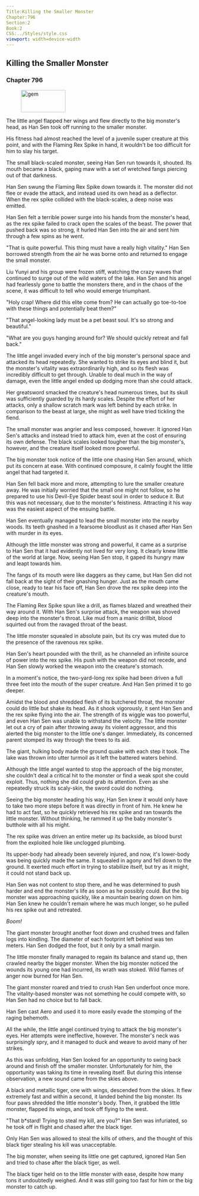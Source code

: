 ```yaml
---
Title:Killing the Smaller Monster 
Chapter:796 
Section:2 
Book:2 
CSS:../Styles/style.css 
viewport: width=device-width
---
```

  
## Killing the Smaller Monster
### Chapter 796
  
<figure>
	<img src="../Images/gem.gif" alt="gem" id="gem" width="120" height="60" />
</figure>
  

  
The little angel flapped her wings and flew directly to the big monster's head, as Han Sen took off running to the smaller monster.

His fitness had almost reached the level of a juvenile super creature at this point, and with the Flaming Rex Spike in hand, it wouldn't be too difficult for him to slay his target.

The small black-scaled monster, seeing Han Sen run towards it, shouted. Its mouth became a black, gaping maw with a set of wretched fangs piercing out of that darkness.

Han Sen swung the Flaming Rex Spike down towards it. The monster did not flee or evade the attack, and instead used its own head as a deflector. When the rex spike collided with the black-scales, a deep noise was emitted.

Han Sen felt a terrible power surge into his hands from the monster's head, as the rex spike failed to crack open the scales of the beast. The power that pushed back was so strong, it hurled Han Sen into the air and sent him through a few spins as he went.

"That is quite powerful. This thing must have a really high vitality." Han Sen borrowed strength from the air he was borne onto and returned to engage the small monster.

Liu Yunyi and his group were frozen stiff, watching the crazy waves that continued to surge out of the wild waters of the lake. Han Sen and his angel had fearlessly gone to battle the monsters there, and in the chaos of the scene, it was difficult to tell who would emerge triumphant.

"Holy crap! Where did this elite come from? He can actually go toe-to-toe with these things and potentially beat them?"

"That angel-looking lady must be a pet beast soul. It's so strong and beautiful."

"What are you guys hanging around for? We should quickly retreat and fall back."

The little angel invaded every inch of the big monster's personal space and attacked its head repeatedly. She wanted to strike its eyes and blind it, but the monster's vitality was extraordinarily high, and so its flesh was incredibly difficult to get through. Unable to deal much in the way of damage, even the little angel ended up dodging more than she could attack.

Her greatsword smacked the creature's head numerous times, but its skull was sufficiently guarded by its hardy scales. Despite the effort of her attacks, only a shallow scratch mark was left behind by each strike. In comparison to the beast at large, she might as well have tried tickling the fiend.

The small monster was angrier and less composed, however. It ignored Han Sen's attacks and instead tried to attack him, even at the cost of ensuring its own defense. The black scales looked tougher than the big monster's, however, and the creature itself looked more powerful.

The big monster took notice of the little one chasing Han Sen around, which put its concern at ease. With continued composure, it calmly fought the little angel that had targeted it.

Han Sen fell back more and more, attempting to lure the smaller creature away. He was initially worried that the small one might not follow, so he prepared to use his Devil-Eye Spider beast soul in order to seduce it. But this was not necessary, due to the monster's feistiness. Attracting it his way was the easiest aspect of the ensuing battle.

Han Sen eventually managed to lead the small monster into the nearby woods. Its teeth gnashed in a fearsome bloodlust as it chased after Han Sen with murder in its eyes.

Although the little monster was strong and powerful, it came as a surprise to Han Sen that it had evidently not lived for very long. It clearly knew little of the world at large. Now, seeing Han Sen stop, it gaped its hungry maw and leapt towards him.

The fangs of its mouth were like daggers as they came, but Han Sen did not fall back at the sight of their gnashing hunger. Just as the mouth came close, ready to tear his face off, Han Sen drove the rex spike deep into the creature's mouth.

The Flaming Rex Spike spun like a drill, as flames blazed and wreathed their way around it. With Han Sen's surprise attack, the weapon was shoved deep into the monster's throat. Like mud from a manic drillbit, blood squirted out from the ravaged throat of the beast.

The little monster squealed in absolute pain, but its cry was muted due to the presence of the ravenous rex spike.

Han Sen's heart pounded with the thrill, as he channeled an infinite source of power into the rex spike. His push with the weapon did not recede, and Han Sen slowly worked the weapon into the creature's stomach.

In a moment's notice, the two-yard-long rex spike had been driven a full three feet into the mouth of the super creature. And Han Sen primed it to go deeper.

Amidst the blood and shredded flesh of its butchered throat, the monster could do little but shake its head. As it shook vigorously, it sent Han Sen and the rex spike flying into the air. The strength of its wiggle was too powerful, and even Han Sen was unable to withstand the velocity. The little monster let out a cry of pain after throwing away its violent aggressor, and this alerted the big monster to the little one's danger. Immediately, its concerned parent stomped its way through the trees to its aid.

The giant, hulking body made the ground quake with each step it took. The lake was thrown into utter turmoil as it left the battered waters behind.

Although the little angel wanted to stop the approach of the big monster, she couldn't deal a critical hit to the monster or find a weak spot she could exploit. Thus, nothing she did could grab its attention. Even as she repeatedly struck its scaly-skin, the sword could do nothing.

Seeing the big monster heading his way, Han Sen knew it would only have to take two more steps before it was directly in front of him. He knew he had to act fast, so he quickly retrieved his rex spike and ran towards the little monster. Without thinking, he rammed it up the baby monster's butthole with all his might.

The rex spike was driven an entire meter up its backside, as blood burst from the exploited hole like unclogged plumbing.

Its upper-body had already been severely injured, and now, it's lower-body was being quickly made the same. It squealed in agony and fell down to the ground. It exerted much effort in trying to stabilize itself, but try as it might, it could not stand back up.

Han Sen was not content to stop there, and he was determined to push harder and end the monster's life as soon as he possibly could. But the big monster was approaching quickly, like a mountain bearing down on him. Han Sen knew he couldn't remain where he was much longer, so he pulled his rex spike out and retreated.

*Boom!*

The giant monster brought another foot down and crushed trees and fallen logs into kindling. The diameter of each footprint left behind was ten meters. Han Sen dodged the foot, but it only by a small margin.

The little monster finally managed to regain its balance and stand up, then crawled nearby the bigger monster. When the big monster noticed the wounds its young one had incurred, its wrath was stoked. Wild flames of anger now burned for Han Sen.

The giant monster roared and tried to crush Han Sen underfoot once more. The vitality-based monster was not something he could compete with, so Han Sen had no choice but to fall back.

Han Sen cast Aero and used it to more easily evade the stomping of the raging behemoth.

All the while, the little angel continued trying to attack the big monster's eyes. Her attempts were ineffective, however. The monster's neck was surprisingly spry, and it managed to duck and weave to avoid many of her strikes.

As this was unfolding, Han Sen looked for an opportunity to swing back around and finish off the smaller monster. Unfortunately for him, the opportunity was taking its time in revealing itself. But during this intense observation, a new sound came from the skies above.

A black and metallic tiger, one with wings, descended from the skies. It flew extremely fast and within a second, it landed behind the big monster. Its four paws shredded the little monster's body. Then, it grabbed the little monster, flapped its wings, and took off flying to the west.

"That b*stard! Trying to steal my kill, are you?" Han Sen was infuriated, so he took off in flight and chased after the black tiger.

Only Han Sen was allowed to steal the kills of others, and the thought of this black tiger stealing his kill was unacceptable.

The big monster, when seeing its little one get captured, ignored Han Sen and tried to chase after the black tiger, as well.

The black tiger held on to the little monster with ease, despite how many tons it undoubtedly weighed. And it was still going too fast for him or the big monster to catch up.